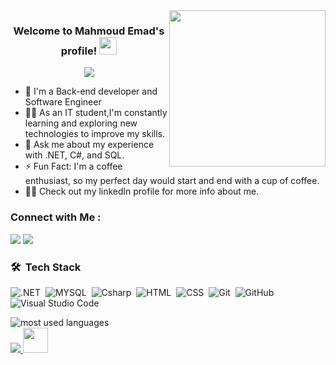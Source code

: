 
<img width="250" align="right" src="https://c.tenor.com/_DOBjnGspYAAAAAM/code-coding.gif">


<h3 align="center">
  Welcome to Mahmoud Emad's profile!
  <img src="https://media.giphy.com/media/hvRJCLFzcasrR4ia7z/giphy.gif" width="28">
</h3>

<!-- Typing SVG by DenverCoder1 - https://github.com/DenverCoder1/readme-typing-svg -->
<p align="center">
  <a href="https://github.com/DenverCoder1/readme-typing-svg"><img src="https://readme-typing-svg.herokuapp.com/?lines=Back-End%20developer;Always%20learning%20new%20things&font=Fira%20Code&center=true&width=440&height=45&color=f75c7e&vCenter=true&size=22"></a>
</p> 

- 🏢 I'm a Back-end developer and Software Engineer
- 👨‍💻 As an IT student,I'm constantly learning and exploring new technologies to improve my skills.
- 💬 Ask me about my experience with .NET, C#, and SQL.
- ⚡ Fun Fact: I'm a coffee enthusiast, so my perfect day would start and end with a cup of coffee.
- 👨‍💻 Check out my linkedln profile for more info about me.


### Connect with Me :
[![](https://img.shields.io/badge/linkedin-0a66c2)](http://linkedin.com/in/mahmoudemad1)
[![](https://img.shields.io/badge/Whatsapp-008000)]([https://api.whatsapp.com/send/?phone=201009102872&text&type=phone_number&app_absent=0])


### 🛠 &nbsp;Tech Stack
![.NET](https://img.shields.io/badge/-.NET-05122A?style=flat&logo=.NET)&nbsp;
![MYSQL](https://img.shields.io/badge/-MYSQL-05122A?style=flat&logo=MYSQL&logoColor=563D7C)&nbsp;
![Csharp](https://img.shields.io/badge/-Csharp-05122A?style=flat&logo=Csharp)&nbsp;
![HTML](https://img.shields.io/badge/-HTML-05122A?style=flat&logo=HTML5)&nbsp;
![CSS](https://img.shields.io/badge/-CSS-05122A?style=flat&logo=CSS3&logoColor=1572B6)&nbsp;
![Git](https://img.shields.io/badge/-Git-05122A?style=flat&logo=git)&nbsp;
![GitHub](https://img.shields.io/badge/-GitHub-05122A?style=flat&logo=github)&nbsp;
![Visual Studio Code](https://img.shields.io/badge/-Visual%20Studio%20Code-05122A?style=flat&logo=visual-studio-code&logoColor=007ACC)&nbsp;




<img align="left" src="https://github-readme-stats.vercel.app/api/top-langs?username=MahmoudEmad-studystationn" alt="most used languages" />
<br>
<a href="https://komarev.com/ghpvc/?username=MahmoudEmad-studystationn&style=for-the-badge">
    <img src="https://komarev.com/ghpvc/?username=MahmoudEmad-studystationn&style=for-the-badge">
</a>
<img src="https://raw.githubusercontent.com/innng/innng/master/assets/kyubey.gif" height="40" />
